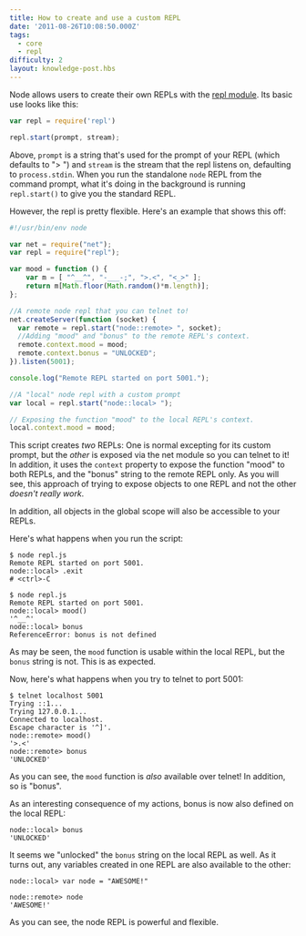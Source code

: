```yaml
---
title: How to create and use a custom REPL
date: '2011-08-26T10:08:50.000Z'
tags:
  - core
  - repl
difficulty: 2
layout: knowledge-post.hbs
---
```


Node allows users to create their own REPLs with the [repl module](https://nodejs.org/api/repl.html). Its basic use looks like this:

```js
var repl = require('repl')

repl.start(prompt, stream);
```

Above, `prompt` is a string that's used for the prompt of your REPL (which defaults to "> ") and `stream` is the stream that the repl listens on, defaulting to `process.stdin`. When you run the standalone `node` REPL from the command prompt, what it's doing in the background is running `repl.start()` to give you the standard REPL.

However, the repl is pretty flexible. Here's an example that shows this off:

```js
#!/usr/bin/env node

var net = require("net");
var repl = require("repl");

var mood = function () {
    var m = [ "^__^", "-___-;", ">.<", "<_>" ];
    return m[Math.floor(Math.random()*m.length)];
};

//A remote node repl that you can telnet to!
net.createServer(function (socket) {
  var remote = repl.start("node::remote> ", socket);
  //Adding "mood" and "bonus" to the remote REPL's context.
  remote.context.mood = mood;
  remote.context.bonus = "UNLOCKED";
}).listen(5001);

console.log("Remote REPL started on port 5001.");

//A "local" node repl with a custom prompt
var local = repl.start("node::local> ");

// Exposing the function "mood" to the local REPL's context.
local.context.mood = mood;
```

This script creates *two* REPLs: One is normal excepting for its custom prompt, but the *other* is exposed via the net module so you can telnet to it! In addition, it uses the `context` property to expose the function "mood" to both REPLs, and the "bonus" string to the remote REPL only. As you will see, this approach of trying to expose objects to one REPL and not the other *doesn't really work*.

In addition, all objects in the global scope will also be accessible to your REPLs.

Here's what happens when you run the script:

```shell
$ node repl.js 
Remote REPL started on port 5001.
node::local> .exit
# <ctrl>-C

$ node repl.js 
Remote REPL started on port 5001.
node::local> mood()
'^__^'
node::local> bonus
ReferenceError: bonus is not defined
```

As may be seen, the `mood` function is usable within the local REPL, but the
`bonus` string is not. This is as expected.

Now, here's what happens when you try to telnet to port 5001:

```shell
$ telnet localhost 5001
Trying ::1...
Trying 127.0.0.1...
Connected to localhost.
Escape character is '^]'.
node::remote> mood()
'>.<'
node::remote> bonus
'UNLOCKED'
```

As you can see, the `mood` function is *also* available over telnet! In addition, so is "bonus".

As an interesting consequence of my actions, bonus is now also defined on the local REPL:

```shell
node::local> bonus
'UNLOCKED'
```

It seems we "unlocked" the `bonus` string on the local REPL as well. As it turns out, any variables created in one REPL are also available to the other:

```shell
node::local> var node = "AWESOME!"

node::remote> node
'AWESOME!'
```

As you can see, the node REPL is powerful and flexible.

